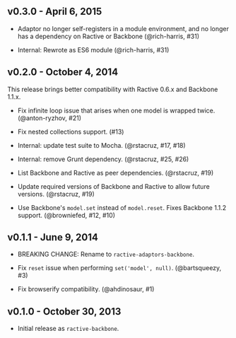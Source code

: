 ## v0.3.0 - April 6, 2015

* Adaptor no longer self-registers in a module environment, and no longer has a dependency on Ractive or Backbone (@rich-harris, #31)

* Internal: Rewrote as ES6 module (@rich-harris, #31)

## v0.2.0 - October 4, 2014

This release brings better compatibility with Ractive 0.6.x and Backbone 1.1.x.

* Fix infinite loop issue that arises when one model is wrapped twice.
  (@anton-ryzhov, #21)

* Fix nested collections support. (#13)

* Internal: update test suite to Mocha. (@rstacruz, #17, #18)

* Internal: remove Grunt dependency. (@rstacruz, #25, #26)

* List Backbone and Ractive as peer dependencies. (@rstacruz, #19)

* Update required versions of Backbone and Ractive to allow future versions.
  (@rstacruz, #19)

* Use Backbone's `model.set` instead of `model.reset`. Fixes Backbone 1.1.2
  support. (@browniefed, #12, #10)

## v0.1.1 - June 9, 2014

* BREAKING CHANGE: Rename to `ractive-adaptors-backbone`.

* Fix `reset` issue when performing `set('model', null)`. (@bartsqueezy, #3)

* Fix browserify compatibility. (@ahdinosaur, #1)

## v0.1.0 - October 30, 2013

* Initial release as `ractive-backbone`.
